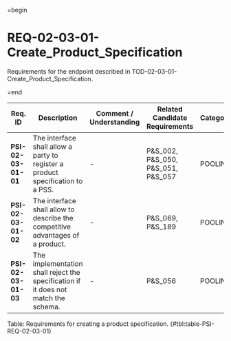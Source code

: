 =begin

# REQ-02-03-01-Create_Product_Specification

Requirements for the endpoint described in TOD-02-03-01-Create_Product_Specification.

=end

| Req. ID                        | Description                         | Comment / Understanding                  | Related Candidate Requirements | Category                       |
| ------------------------------ | ----------------------------------- | ---------------------------------------- | ------------------------------ | ------------------------------ |
| __PSI-02-03-01-01__ | The interface shall allow a party to register a product specification to a PSS.    | -                       | P&S_002, P&S_050, P&S_051, P&S_057 | POOLING  |
| __PSI-02-03-01-02__ | The interface shall allow to describe the competitive advantages of a product.     | -                       | P&S_069, P&S_189                   | POOLING  |
| __PSI-02-03-01-03__ | The implementation shall reject the specification if it does not match the schema. | -                       | P&S_056                            | POOLING  |

Table: Requirements for creating a product specification. {#tbl:table-PSI-REQ-02-03-01}

